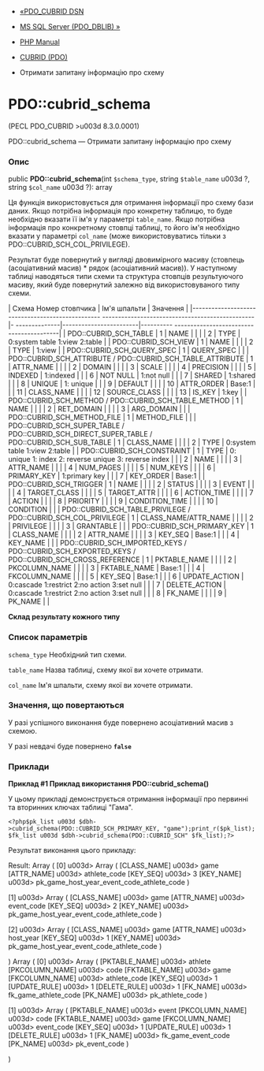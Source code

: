 - [«PDO_CUBRID DSN](ref.pdo-cubrid.connection.md)
- [MS SQL Server (PDO_DBLIB) »](ref.pdo-dblib.md)

- [PHP Manual](index.md)
- [CUBRID (PDO)](ref.pdo-cubrid.md)
- Отримати запитану інформацію про схему

# PDO::cubrid_schema

(PECL PDO_CUBRID \>u003d 8.3.0.0001)

PDO::cubrid_schema — Отримати запитану інформацію про схему

### Опис

public **PDO::cubrid_schema**(int `$schema_type`, string `$table_name` u003d
?, string `$col_name` u003d ?): array

Ця функція використовується для отримання інформації про схему бази даних.
Якщо потрібна інформація про конкретну таблицю, то буде необхідно
вказати її ім'я у параметрі `table_name`. Якщо потрібна інформація про
конкретному стовпці таблиці, то його ім'я необхідно вказати у параметрі
`col_name` (може використовуватись тільки з
PDO::CUBRID_SCH_COL_PRIVILEGE).

Результат буде повернутий у вигляді двовимірного масиву (стовпець
(асоціативний масив) \* рядок (асоціативний масив)). У наступному
таблиці наводяться типи схеми та структура стовпців результуючого
масиву, який буде повернутий залежно від використовуваного типу
схеми.

| Схема Номер стовпчика | Ім'я шпальти | Значення |
|------------------------------------------------- ------------------------------------------------|- --------------|------------------------|---------- -----------------------------------------|
| PDO::CUBRID_SCH_TABLE | 1 | NAME | |
| | 2 | TYPE | 0:system table 1:view 2:table |
| PDO::CUBRID_SCH_VIEW | 1 | NAME | |
| | 2 | TYPE | 1:view |
| PDO::CUBRID_SCH_QUERY_SPEC | 1 | QUERY_SPEC | |
| PDO::CUBRID_SCH_ATTRIBUTE / PDO::CUBRID_SCH_TABLE_ATTRIBUTE | 1 | ATTR_NAME | |
| | 2 | DOMAIN | |
| | 3 | SCALE | |
| | 4 | PRECISION | |
| | 5 | INDEXED | 1:indexed |
| | 6 | NOT NULL | 1:not null |
| | 7 | SHARED | 1:shared |
| | 8 | UNIQUE | 1: unique |
| | 9 | DEFAULT | |
| | 10 | ATTR_ORDER | Base:1 |
| | 11 | CLASS_NAME | |
| | 12 | SOURCE_CLASS | |
| | 13 | IS_KEY | 1:key |
| PDO::CUBRID_SCH_METHOD / PDO::CUBRID_SCH_TABLE_METHOD | 1 | NAME | |
| | 2 | RET_DOMAIN | |
| | 3 | ARG_DOMAIN | |
| PDO::CUBRID_SCH_METHOD_FILE | 1 | METHOD_FILE | |
| PDO::CUBRID_SCH_SUPER_TABLE / PDO::CUBRID_SCH_DIRECT_SUPER_TABLE / PDO::CUBRID_SCH_SUB_TABLE | 1 | CLASS_NAME | |
| | 2 | TYPE | 0:system table 1:view 2:table |
| PDO::CUBRID_SCH_CONSTRAINT | 1 | TYPE | 0: unique 1: index 2: reverse unique 3: reverse index |
| | 2 | NAME | |
| | 3 | ATTR_NAME | |
| | 4 | NUM_PAGES | |
| | 5 | NUM_KEYS | |
| | 6 | PRIMARY_KEY | 1:primary key |
| | 7 | KEY_ORDER | Base:1 |
| PDO::CUBRID_SCH_TRIGGER | 1 | NAME | |
| | 2 | STATUS | |
| | 3 | EVENT | |
| | 4 | TARGET_CLASS | |
| | 5 | TARGET_ATTR | |
| | 6 | ACTION_TIME | |
| | 7 | ACTION | |
| | 8 | PRIORITY | |
| | 9 | CONDITION_TIME | |
| | 10 | CONDITION | |
| PDO::CUBRID_SCH_TABLE_PRIVILEGE / PDO::CUBRID_SCH_COL_PRIVILEGE | 1 | CLASS_NAME/ATTR_NAME | |
| | 2 | PRIVILEGE | |
| | 3 | GRANTABLE | |
| PDO::CUBRID_SCH_PRIMARY_KEY | 1 | CLASS_NAME | |
| | 2 | ATTR_NAME | |
| | 3 | KEY_SEQ | Base:1 |
| | 4 | KEY_NAME | |
| PDO::CUBRID_SCH_IMPORTED_KEYS / PDO::CUBRID_SCH_EXPORTED_KEYS / PDO::CUBRID_SCH_CROSS_REFERENCE | 1 | PKTABLE_NAME | |
| | 2 | PKCOLUMN_NAME | |
| | 3 | FKTABLE_NAME | Base:1 |
| | 4 | FKCOLUMN_NAME | |
| | 5 | KEY_SEQ | Base:1 |
| | 6 | UPDATE_ACTION | 0:cascade 1:restrict 2:no action 3:set null |
| | 7 | DELETE_ACTION | 0:cascade 1:restrict 2:no action 3:set null |
| | 8 | FK_NAME | |
| | 9 | PK_NAME | |

**Склад результату кожного типу**

### Список параметрів

`schema_type`
Необхідний тип схеми.

`table_name`
Назва таблиці, схему якої ви хочете отримати.

`col_name`
Ім'я шпальти, схему якої ви хочете отримати.

### Значення, що повертаються

У разі успішного виконання буде повернено асоціативний масив з
схемою.

У разі невдачі буде повернено **`false`**

### Приклади

**Приклад #1 Приклад використання **PDO::cubrid_schema()****

У цьому прикладі демонструється отримання інформації про первинні та
вторинних ключах таблиці "Гама".

` <?php$pk_list u003d $dbh->cubrid_schema(PDO::CUBRID_SCH_PRIMARY_KEY, "game");print_r($pk_list);$fk_list u003d $dbh->cubrid_schema(PDO::CUBRID_SCH" $fk_list);?> `

Результат виконання цього прикладу:

Result:
Array
(
[0] u003d> Array
(
[CLASS_NAME] u003d> game
[ATTR_NAME] u003d> athlete_code
[KEY_SEQ] u003d> 3
[KEY_NAME] u003d> pk_game_host_year_event_code_athlete_code
)

[1] u003d> Array
(
[CLASS_NAME] u003d> game
[ATTR_NAME] u003d> event_code
[KEY_SEQ] u003d> 2
[KEY_NAME] u003d> pk_game_host_year_event_code_athlete_code
)

[2] u003d> Array
(
[CLASS_NAME] u003d> game
[ATTR_NAME] u003d> host_year
[KEY_SEQ] u003d> 1
[KEY_NAME] u003d> pk_game_host_year_event_code_athlete_code
)

)
Array
(
[0] u003d> Array
(
[PKTABLE_NAME] u003d> athlete
[PKCOLUMN_NAME] u003d> code
[FKTABLE_NAME] u003d> game
[FKCOLUMN_NAME] u003d> athlete_code
[KEY_SEQ] u003d> 1
[UPDATE_RULE] u003d> 1
[DELETE_RULE] u003d> 1
[FK_NAME] u003d> fk_game_athlete_code
[PK_NAME] u003d> pk_athlete_code
)

[1] u003d> Array
(
[PKTABLE_NAME] u003d> event
[PKCOLUMN_NAME] u003d> code
[FKTABLE_NAME] u003d> game
[FKCOLUMN_NAME] u003d> event_code
[KEY_SEQ] u003d> 1
[UPDATE_RULE] u003d> 1
[DELETE_RULE] u003d> 1
[FK_NAME] u003d> fk_game_event_code
[PK_NAME] u003d> pk_event_code
)

)
